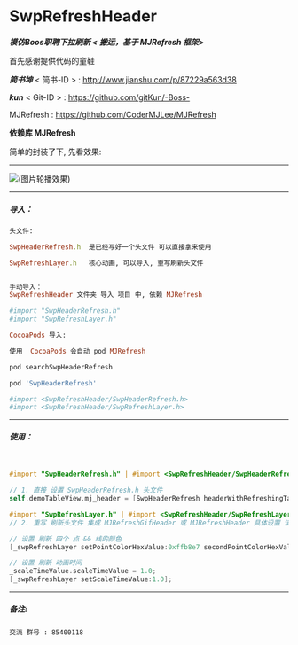 # SwpRefreshHeader


___模仿Boos职聘下拉刷新 < 搬运，基于 MJRefresh 框架>___

首先感谢提供代码的童鞋 

___简书坤___
< 简书-ID > :	
<http://www.jianshu.com/p/87229a563d38>

___kun___
< Git-ID > :
<https://github.com/gitKun/-Boss->

MJRefresh : 
<https://github.com/CoderMJLee/MJRefresh>

__依赖库 MJRefresh__

简单的封装了下, 先看效果:
***
![(图片轮播效果)](https://raw.githubusercontent.com/swp-song/SwpRefreshHeader/master/Screenshot/SwpRefreshHeader.gif)
***


##### 导入：

```ruby
头文件:

SwpHeaderRefresh.h	是已经写好一个头文件 可以直接拿来使用

SwpRefreshLayer.h	核心动画, 可以导入, 重写刷新头文件


手动导入：
SwpRefreshHeader 文件夹 导入 项目 中, 依赖 MJRefresh

#import "SwpHeaderRefresh.h"
#import "SwpRefreshLayer.h"

CocoaPods 导入:

使用  CocoaPods 会自动 pod MJRefresh

pod searchSwpHeaderRefresh

pod 'SwpHeaderRefresh'

#import <SwpRefreshHeader/SwpHeaderRefresh.h>
#import <SwpRefreshHeader/SwpRefreshLayer.h>
```
---

##### 使用：
```Objective-C


#import "SwpHeaderRefresh.h" | #import <SwpRefreshHeader/SwpHeaderRefresh.h>

// 1. 直接 设置 SwpHeaderRefresh.h 头文件
self.demoTableView.mj_header = [SwpHeaderRefresh headerWithRefreshingTarget:self refreshingAction:@selector(headerRereshingData)];

#import "SwpRefreshLayer.h" | #import <SwpRefreshHeader/SwpRefreshLayer.h>
// 2. 重写 刷新头文件 集成 MJRefreshGifHeader 或 MJRefreshHeader 具体设置 请看Demo SwpHeaderRefresh.h 文件

// 设置 刷新 四个 点 && 线的颜色
[_swpRefreshLayer setPointColorHexValue:0xffb8e7 secondPointColorHexValue:0xffecb9 thirdPointColorHexValue:0xc4a3f7 fourthPointColorHexValue:0x98d8ff];

// 设置 刷新 动画时间
_scaleTimeValue.scaleTimeValue = 1.0;
[_swpRefreshLayer setScaleTimeValue:1.0];
```
---

##### 备注:
```
交流 群号 : 85400118
```







	





